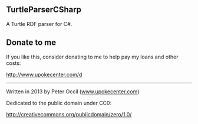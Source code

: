 TurtleParserCSharp
-------------------

A Turtle RDF parser for C#.

Donate to me
------------------
If you like this, consider donating to me to help pay my loans and other costs:

http://www.upokecenter.com/d

--------------------------------------------

Written in 2013 by Peter Occil (www.upokecenter.com)

Dedicated to the public domain under CC0:


http://creativecommons.org/publicdomain/zero/1.0/


